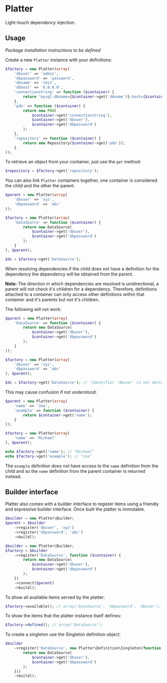 # Platter

Light-touch dependency injection.

## Usage

_Package installation instructions to be defined_

Create a new `Platter` instance with your definitions:

```php
$factory = new Platter(array(
	'dbuser' => 'admin',
	'dbpassword' => 'password',
	'dbname' => 'test',
	'dbhost' => '0.0.0.0',
	'connectionstring' => function ($container) {
		return "mysql:dbname={$container->get('dbname')};host={$container->get('dbhost')}";
	},
	'pdo' => function ($container) {
		return new PDO(
			$container->get('connectionstring'),
			$container->get('dbuser'),
			$container->get('dbpassword')
		);
	},
	'repository' => function ($container) {
		return new Repository($container->get('pdo'));
	}
));
```

To retrieve an object from your container, just use the `get` method:

```php
$repository = $factory->get('repository');
```

You can also link `Platter` containers together, one container is considered
the child and the other the parent.

```php
$parent = new Platter(array(
	'dbuser' => 'xyz',
	'dbpassword' => 'abc'
));

$factory = new Platter(array(
	'DataSource' => function ($container) {
		return new DataSource(
			$container->get('dbuser'),
			$container->get('dbpassword')
		);
	}
), $parent);

$ds = $factory->get('DataSource');
```

When resolving dependencies if the child does not have a definition for
the dependency the dependency will be obtained from the parent.

**Note:** The direction in which dependencies are resolved is unidirectional,
a parent will not check it's children for a dependency. Therefore,
definitions attached to a container can only access other definitions
within that container and it's parents but not it's children.

The following will not work:

```php
$parent = new Platter(array(
	'DataSource' => function ($container) {
		return new DataSource(
			$container->get('dbuser'),
			$container->get('dbpassword')
		);
	}
));

$factory = new Platter(array(
	'dbuser' => 'xyz',
	'dbpassword' => 'abc'
), $parent);

$ds = $factory->get('DataSource'); // "Identifier 'dbuser' is not defined"
```

This may cause confusion if not understood:

```php
$parent = new Platter(array(
	'name' => 'Joe',
	'example' => function ($container) {
		return $container->get('name');
	}
));

$factory = new Platter(array(
	'name' => 'Michael'
), $parent);

echo $factory->get('name'); // "Michael"
echo $factory->get('example'); // "Joe"
```

The `example` definition does not have access to the `name` definition
from the child and so the `name` definition from the parent container
is returned instead.

## Builder interface

Platter also comes with a builder interface to register items using a friendly
and expressive builder interface. Once built the platter is immutable.

```php
$builder = new Platter\Builder;
$parent = $builder
	->register('dbuser', 'xyz')
	->register('dbpassword', 'abc')
	->build();

$builder = new Platter\Builder;
$factory = $builder
	->register('DataSource', function ($container) {
		return new DataSource(
			$container->get('dbuser'),
			$container->get('dbpassword')
		);
	})
	->connect($parent)
	->build();
```

To show all available items served by the platter:

```php
$factory->available(); // array('DataSource', 'dbpassword', 'dbuser');
```

To show the items that the platter instance itself defines:

```php
$factory->defined(); // array('DataSource');
```

To create a singleton use the Singleton definition object:

```php
$builder
	->register('DataSource', new Platter\Definition\Singleton(function ($container) {
		return new DataSource(
			$container->get('dbuser'),
			$container->get('dbpassword')
		);
	}))
	->build();
```

